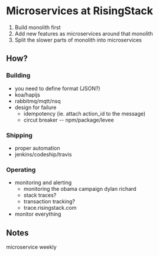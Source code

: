 # Microservices at RisingStack

1. Build monolith first
2. Add new features as microservices around that monolith
3. Split the slower parts of monolith into microservices


## How?

### Building

- you need to define format (JSON?)
- koa/hapijs
- rabbitmq/mqtt/nsq
- design for failure
    - idempotency (ie. attach action_id to the message)
    - circut breaker -- npm/package/levee


### Shipping

- proper automation
- jenkins/codeship/travis

### Operating

- monitoring and alerting
    - monitoring the obama campaign dylan richard
    - stack traces?
    - transaction tracking?
    - trace.risingstack.com
- monitor everything

## Notes
microservice weekly

